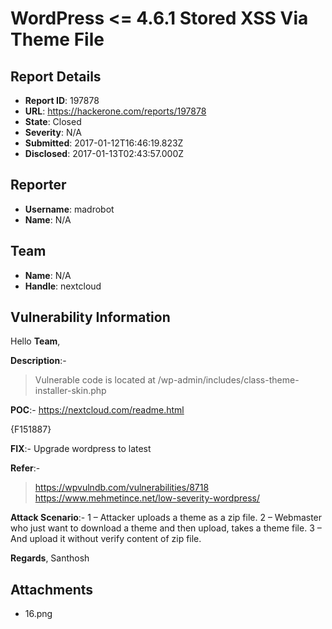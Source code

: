 # WordPress <= 4.6.1 Stored XSS Via Theme File

## Report Details
- **Report ID**: 197878
- **URL**: https://hackerone.com/reports/197878
- **State**: Closed
- **Severity**: N/A
- **Submitted**: 2017-01-12T16:46:19.823Z
- **Disclosed**: 2017-01-13T02:43:57.000Z

## Reporter
- **Username**: madrobot
- **Name**: N/A

## Team
- **Name**: N/A
- **Handle**: nextcloud

## Vulnerability Information
Hello __Team__,

__Description__:-
>Vulnerable code is located at /wp-admin/includes/class-theme-installer-skin.php

__POC__:-
https://nextcloud.com/readme.html

{F151887}



__FIX__:-
Upgrade wordpress to latest


__Refer__:-
>https://wpvulndb.com/vulnerabilities/8718
>https://www.mehmetince.net/low-severity-wordpress/

__Attack Scenario__:-
1 – Attacker uploads a theme as a zip file.
2 – Webmaster who just want to download a theme and then upload, takes a theme file.
3 – And upload it without verify content of zip file.


__Regards__,
Santhosh


## Attachments
- 16.png
